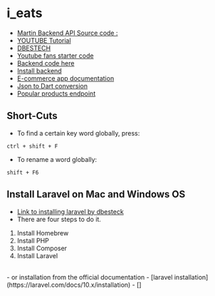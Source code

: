 # i_eats

- [Martin Backend API Source code : ](https://github.com/martin-ngigi/iEats_backend)
- [YOUTUBE Tutorial](https://www.youtube.com/watch?v=7dAt-JMSCVQ&list=PL3nPgdhXQtHfgtMpD_0EvJm-8LP3uNfc-&index=1&ab_channel=dbestech)
- [DBESTECH](https://www.dbestech.com/tutorials/flutter-food-delivery-app-e-commerce-for-ios-and-android)
- [Youtube fans starter code](https://www.dbestech.com/food_delivery.zip)
- [Backend code here](https://github.com/dastagir-ahmed/flutter-ecommerce-app-food-delivery)
- [Install backend](https://www.dbestech.com/tutorials/how-to-install-laravel-on-mac-os)
- [E-commerce app documentation](https://www.dbestech.com/tutorials/flutter-food-delivery-e-commerce-app-documentation)
- [Json to Dart conversion](https://javiercbk.github.io/json_to_dart/)
- [Popular products endpoint](http://mvs.bslmeiyu.com/api/v1/products/popular)

## Short-Cuts
- To find a certain key word globally, press:
```
ctrl + shift + F
```

- To rename a word globally: 
```
shift + F6
```

## Install Laravel on Mac and Windows OS
- [Link to installing laravel by dbesteck](https://www.dbestech.com/tutorials/how-to-install-laravel-on-mac-os)
- There are four steps to do it.
1. Install Homebrew
2. Install PHP
3. Install Composer
4. Install Laravel
<br>
- or installation from the official documentation
- [laravel installation](https://laravel.com/docs/10.x/installation)
- []